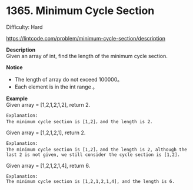 # 1365. Minimum Cycle Section

Difficulty: Hard

https://lintcode.com/problem/minimum-cycle-section/description

**Description**  
Given an array of int, find the length of the minimum cycle section.

**Notice**  
* The length of array do not exceed 100000。
* Each element is in the int range 。

**Example**  
Given array = [1,2,1,2,1,2], return 2.
```
Explanation:
The minimum cycle section is [1,2]，and the length is 2.
```
Given array = [1,2,1,2,1], return 2.
```
Explanation:
The minimum cycle section is [1,2]，and the length is 2, although the last 2 is not given, we still consider the cycle section is [1,2].
```
Given array = [1,2,1,2,1,4], return 6.
```
Explanation:
The minimum cycle section is [1,2,1,2,1,4], and the length is 6.
```
